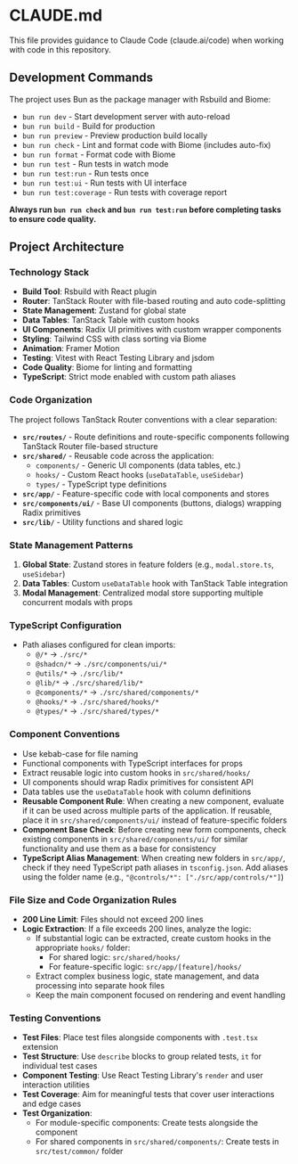 # CLAUDE.md

This file provides guidance to Claude Code (claude.ai/code) when working with code in this repository.

## Development Commands

The project uses Bun as the package manager with Rsbuild and Biome:

- `bun run dev` - Start development server with auto-reload
- `bun run build` - Build for production
- `bun run preview` - Preview production build locally
- `bun run check` - Lint and format code with Biome (includes auto-fix)
- `bun run format` - Format code with Biome
- `bun run test` - Run tests in watch mode
- `bun run test:run` - Run tests once
- `bun run test:ui` - Run tests with UI interface
- `bun run test:coverage` - Run tests with coverage report

**Always run `bun run check` and `bun run test:run` before completing tasks to ensure code quality.**

## Project Architecture

### Technology Stack
- **Build Tool**: Rsbuild with React plugin
- **Router**: TanStack Router with file-based routing and auto code-splitting
- **State Management**: Zustand for global state
- **Data Tables**: TanStack Table with custom hooks
- **UI Components**: Radix UI primitives with custom wrapper components
- **Styling**: Tailwind CSS with class sorting via Biome
- **Animation**: Framer Motion
- **Testing**: Vitest with React Testing Library and jsdom
- **Code Quality**: Biome for linting and formatting
- **TypeScript**: Strict mode enabled with custom path aliases

### Code Organization

The project follows TanStack Router conventions with a clear separation:

- **`src/routes/`** - Route definitions and route-specific components following TanStack Router file-based structure
- **`src/shared/`** - Reusable code across the application:
  - `components/` - Generic UI components (data tables, etc.)
  - `hooks/` - Custom React hooks (`useDataTable`, `useSidebar`)
  - `types/` - TypeScript type definitions
- **`src/app/`** - Feature-specific code with local components and stores
- **`src/components/ui/`** - Base UI components (buttons, dialogs) wrapping Radix primitives
- **`src/lib/`** - Utility functions and shared logic

### State Management Patterns

1. **Global State**: Zustand stores in feature folders (e.g., `modal.store.ts`, `useSidebar`)
2. **Data Tables**: Custom `useDataTable` hook with TanStack Table integration
3. **Modal Management**: Centralized modal store supporting multiple concurrent modals with props

### TypeScript Configuration

- Path aliases configured for clean imports:
  - `@/*` → `./src/*`
  - `@shadcn/*` → `./src/components/ui/*`
  - `@utils/*` → `./src/lib/*`
  - `@lib/*` → `./src/shared/lib/*`
  - `@components/*` → `./src/shared/components/*`
  - `@hooks/*` → `./src/shared/hooks/*`
  - `@types/*` → `./src/shared/types/*`

### Component Conventions

- Use kebab-case for file naming
- Functional components with TypeScript interfaces for props
- Extract reusable logic into custom hooks in `src/shared/hooks/`
- UI components should wrap Radix primitives for consistent API
- Data tables use the `useDataTable` hook with column definitions
- **Reusable Component Rule**: When creating a new component, evaluate if it can be used across multiple parts of the application. If reusable, place it in `src/shared/components/ui/` instead of feature-specific folders
- **Component Base Check**: Before creating new form components, check existing components in `src/shared/components/ui/` for similar functionality and use them as a base for consistency
- **TypeScript Alias Management**: When creating new folders in `src/app/`, check if they need TypeScript path aliases in `tsconfig.json`. Add aliases using the folder name (e.g., `"@controls/*": ["./src/app/controls/*"]`)

### File Size and Code Organization Rules

- **200 Line Limit**: Files should not exceed 200 lines
- **Logic Extraction**: If a file exceeds 200 lines, analyze the logic:
  - If substantial logic can be extracted, create custom hooks in the appropriate `hooks/` folder:
    - For shared logic: `src/shared/hooks/`
    - For feature-specific logic: `src/app/[feature]/hooks/`
  - Extract complex business logic, state management, and data processing into separate hook files
  - Keep the main component focused on rendering and event handling

### Testing Conventions

- **Test Files**: Place test files alongside components with `.test.tsx` extension
- **Test Structure**: Use `describe` blocks to group related tests, `it` for individual test cases
- **Component Testing**: Use React Testing Library's `render` and user interaction utilities
- **Test Coverage**: Aim for meaningful tests that cover user interactions and edge cases
- **Test Organization**: 
  - For module-specific components: Create tests alongside the component
  - For shared components in `src/shared/components/`: Create tests in `src/test/common/` folder